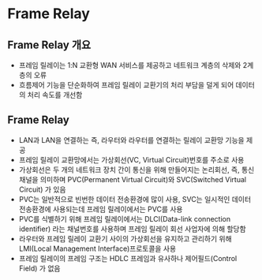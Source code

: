 # Frame Relay

## Frame Relay 개요

- 프레임 릴레이는 1:N 교환형 WAN 서비스를 제공하고 네트워크 계층의 삭제와 2계층의 오류
- 흐름제어 기능을 단순화하여 프레임 릴레이 교환기의 처리 부담을 덜게 되어 데이터의 처리 속도를 개선함

## Frame Relay

- LAN과 LAN을 연결하는 즉, 라우터와 라우터를 연결하는 릴레이 교환망 기능을 제공
- 프레임 릴레이 교환망에서는 가상회선(VC, Virtual Circuit)번호를 주소로 사용
- 가상회선은 두 개의 네트워크 장치 간이 통신을 위해 만들어지는 논리회선, 즉, 통신채널을 의미하며 PVC(Permanent Virtual Circuit)와 SVC(Switched Virtual Circuit) 가 있음
- PVC는 일반적으로 빈번한 데이터 전송환경에 많이 사용, SVC는 일시적인 데이터 전송환경에 사용되는데 프레임 릴레이에서는 PVC를 사용
- PVC를 식별하기 위해 프레임 릴레이에서는 DLCI(Data-link connection identifier) 라는 채널번호를 사용하며 프레임 릴레이 회선 사업자에 의해 할당함
- 라우터와 프레임 릴레이 교환기 사이의 가상회선을 유지하고 관리하기 위해 LMI(Local Management Interface)프로토콜을 사용
- 프레임 릴레이의 프레임 구조는 HDLC 프레임과 유사하나 제어필드(Control Field) 가 없음